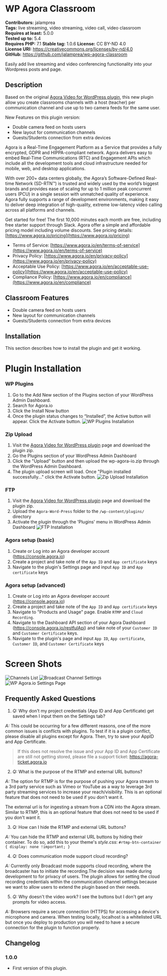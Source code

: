 # WP Agora Classroom #  
**Contributors:** jalamprea  
**Tags:** live streaming, video streaming, video call, video classroom  
**Requires at least:** 5.0.0  
**Tested up to:** 5.4  
**Requires PHP:** 7.1
**Stable tag:** 1.0.6
**License:** CC BY-ND 4.0    
**License URI:** https://creativecommons.org/licenses/by-nd/4.0  
**GitHub:** https://github.com/jalamprea/wp-agora-classroom

Easily add live streaming and video conferencing functionality into your Wordpress posts and page.

## Description ##
Based on the original [Agora Video for WordPress plugin](https://wordpress.org/plugins/wp-agora-io), this new plugin allow you create classrooms channels with a host (teacher) per communication channel and use up to two camera feeds for the same user.

New Features on this plugin version:
-  Double camera feed on hosts users
-  New layout for communication channels
-  Guests/Students connection from extra devices

Agora is a Real-Time Engagement Platform as a Service that provides a fully encrypted, GDPR and HIPPA-compliant network. Agora delivers easy to embed Real-Time Communications (RTC) and Engagement APIs which include all the development tools and cloud infrastructure needed for mobile, web, and desktop applications.

With over 200+ data centers globally, the Agora’s Software-Defined Real-time Network (SD-RTN™) is trusted and  widely used by the world’s biggest brands and provides ease of scaling for up to 1 million peak concurrent users (PCU) in a single session with unmatched quality of experience.  
Agora  fully supports a range of development environments, making it easy to deliver deep integration of high-quality, extreme low-latency video calling across all platforms and channels.

Get started for free! The first 10,000 minutes each month are free, including free starter support through Slack. Agora offer a simple and affordable pricing model including volume discounts. See pricing details: [https://www.agora.io/pricing](https://www.agora.io/pricing)

- Terms of Service: [https://www.agora.io/en/terms-of-service](https://www.agora.io/en/terms-of-service)
- Privacy Policy: [https://www.agora.io/en/privacy-policy](https://www.agora.io/en/privacy-policy)
- Acceptable Use Policy: [https://www.agora.io/en/acceptable-use-policy](https://www.agora.io/en/acceptable-use-policy)
- Compliance Policy: [https://www.agora.io/en/compliance](https://www.agora.io/en/compliance)

## Classroom Features ##
-  Double camera feed on hosts users
-  New layout for communication channels
-  Guests/Students connection from extra devices

## Installation ##
This section describes how to install the plugin and get it working.

# Plugin Installation
### WP Plugins
1.  Go to the Add New section of the Plugins section of your WordPress Admin Dashboard.
2.  Search for Agora.io 
3.  Click the Install Now button 
4.  Once the plugin status changes to “Installed”, the Active button will appear. Click the Activate button.
![WP Plugins Installation](/assets/plugins.gif?raw=true "WP Plugins Installation")

### Zip Upload
1.  Visit the [Agora Video for WordPress plugin](https://wordpress.org/plugins/wp-agora-io/) page and download the plugin zip.
2.  Go the Plugins section of your WordPress Admin Dashboard
3.  Click the "Upload" button and then upload the wp-agora-io.zip through the WordPress Admin Dashboard.
4.  The plugin upload screen will load. Once "Plugin installed successfully..." click the Activate button.
![Zip Upload Installation](/assets/upload.gif?raw=true "Zip Upload Installation")

### FTP
1.  Visit the [Agora Video for WordPress plugin](https://wordpress.org/plugins/wp-agora-io/) page and download the plugin zip.
2.  Upload the `Agora-Word-Press` folder to the `/wp-content/plugins/` directory
3.  Activate the plugin through the 'Plugins' menu in WordPress Admin Dashboard
![FTP Installation](/assets/ftp.gif?raw=true "FTP Installation")

### Agora setup (basic)
1.  Create or Log into an Agora developer account (https://console.agora.io)
2.  Create a project and take note of the `App ID` and `App certificate` keys
3.  Navigate to the plugin's Settings page and input `App ID` and `App certificate` keys

### Agora setup (advanced)
1.  Create or Log into an Agora developer account (https://console.agora.io)
2.  Create a project and take note of the `App ID` and `App certificate` keys
3.  Navigate to "Products and Usage" page. Enable `RTMP` and `Cloud Recording`.
4.  Navigate to the Dashboard API section of your Agora Dashboard (https://console.agora.io/restfulApi) and take note of your `Customer ID` and `Customer Certificate` keys.
5.  Navigate to the plugin's page and input `App ID`, `App certificate`, `Customer ID`, and `Customer Certificate` keys

# Screen Shots
![Channels List](/assets/screenshot-1.png?raw=true "Channels List")
![Broadcast Channel Settings](/assets/screenshot-2.png?raw=true "Broadcast Channel Settings")
![WP Agora.io Settings Page](/assets/screenshot-3.png?raw=true "WP Agora.io Settings Page")

## Frequently Asked Questions ##
1.  *Q:* Why don't my project credentials (App ID and App Certificate) get saved when I input them on the Settings tab? 

  *A:* This could be occurring for a few different reasons, one of the more common issues is conflicts with plugins. To test if it is a plugin conflict, please disable all plugins except for Agora. Then, try to save your AppID and App Certificate. 
  
  > If this does not resolve the issue and your App ID and App Certificate are still not getting stored, please file a support ticket: https://agora-ticket.agora.io

2.  *Q:* What is the purpose of the RTMP and external URL buttons?

  *A:* The option for RTMP is for the purpose of pushing your Agora stream to a 3rd party service such as Vimeo or YouTube as a way to leverage 3rd party streaming services to increase your reach/visibility. This is an optional feature that does not need to be used if you don't want it. 

  The external url is for ingesting a stream from a CDN into the Agora stream. Similar to RTMP, this is an optional feature that does not need to be used if you don't want it. 

3.  *Q:*  How can I hide the RTMP and external URL buttons?

  *A:* You can hide the RTMP and external URL buttons by hiding their container. To do so, add this to your theme's _style.css_:
  ```#rtmp-btn-container { display: none !important; }```

4.  *Q:*  Does communication mode support cloud recording?

  *A:* Currently only Broadcast mode supports cloud recording, where the broadcaster has to initiate the recording.The decision was made during development to for privacy of users. The plugin allows for setting the cloud recording credentials within the communication channel settings because we want to allow users to extend the plugin based on their needs.

5.  *Q:*  Why doesn't the video work? I see the buttons but I don't get any prompts for video access.

  *A:* Browsers require a secure connection (HTTPS) for accessing a device's microphone and camera. When testing locally, localhost is a whitelisted URL but once you deploy to production you will need to have a secure connection for the plugin to function properly.

## Changelog ##

### 1.0.0 ###
* First version of this plugin.